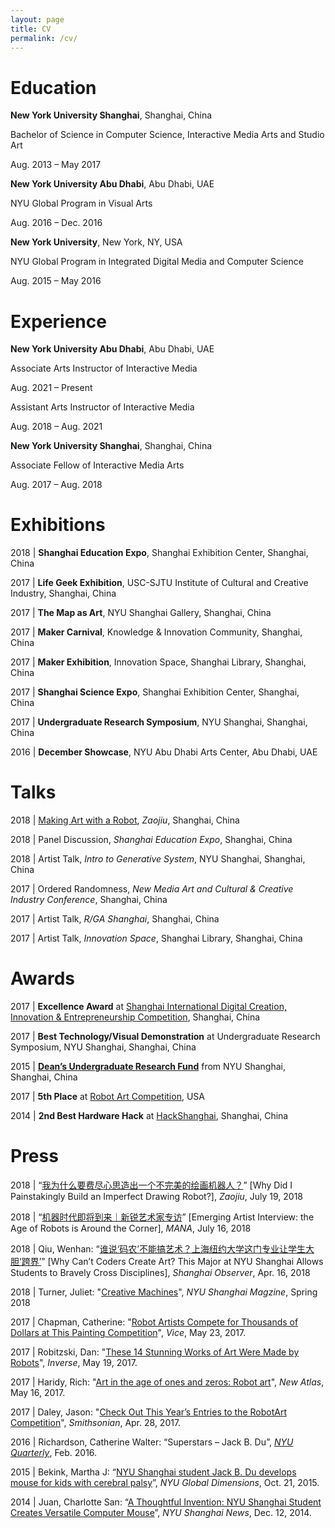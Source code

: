 ```yaml
---
layout: page
title: CV
permalink: /cv/
---
```


# Education 

**New York University Shanghai**, Shanghai, China

Bachelor of Science in Computer Science, Interactive Media Arts and Studio Art

Aug. 2013 – May 2017

**New York University Abu Dhabi**, Abu Dhabi, UAE

NYU Global Program in Visual Arts

Aug. 2016 – Dec. 2016

**New York University**, New York, NY, USA

NYU Global Program in Integrated Digital Media and Computer Science

Aug. 2015 – May 2016

# Experience

**New York University Abu Dhabi**, Abu Dhabi, UAE

Associate Arts Instructor of Interactive Media

Aug. 2021 – Present

Assistant Arts Instructor of Interactive Media

Aug. 2018 – Aug. 2021

**New York University Shanghai**, Shanghai, China

Associate Fellow of Interactive Media Arts

Aug. 2017 – Aug. 2018

# Exhibitions

2018 \| **Shanghai Education Expo**, Shanghai Exhibition Center, Shanghai, China

2017 \| **Life Geek Exhibition**, USC-SJTU Institute of Cultural and Creative Industry, Shanghai, China

2017 \| **The Map as Art**, NYU Shanghai Gallery, Shanghai, China

2017 \| **Maker Carnival**, Knowledge & Innovation Community, Shanghai, China

2017 \| **Maker Exhibition**, Innovation Space, Shanghai Library, Shanghai, China

2017 \| **Shanghai Science Expo**, Shanghai Exhibition Center, Shanghai, China

2017 \| **Undergraduate Research Symposium**, NYU Shanghai, Shanghai, China

2016 \| **December Showcase**, NYU Abu Dhabi Arts Center, Abu Dhabi, UAE

# Talks

2018 \| [Making Art with a Robot](https://www.bilibili.com/video/av27211915/), _Zaojiu_, Shanghai, China

2018 \| Panel Discussion, _Shanghai Education Expo_, Shanghai, China

2018 \| Artist Talk, _Intro to Generative System_, NYU Shanghai, Shanghai, China

2017 \| Ordered Randomness, _New Media Art and Cultural & Creative Industry Conference_, Shanghai, China

2017 \| Artist Talk, _R/GA Shanghai_, Shanghai, China

2017 \| Artist Talk, _Innovation Space_, Shanghai Library, Shanghai, China

# Awards

2017 \| **Excellence Award** at [Shanghai International Digital Creation, Innovation & Entrepreneurship Competition](https://v.qq.com/x/page/a0620ky9lbx.html), Shanghai, China

2017 \| **Best Technology/Visual Demonstration** at Undergraduate Research Symposium, NYU Shanghai, Shanghai, China

2015 \| **[Dean’s Undergraduate Research Fund](https://shanghai.nyu.edu/academics/undergraduate-research)** from NYU Shanghai, Shanghai, China

2017 \| **5th Place** at [Robot Art Competition](https://robotart.org/2017-winners/), USA

2014 \| **2nd Best Hardware Hack** at [HackShanghai](http://2014.hackshanghai.com), Shanghai, China

# Press

2018 \| “[我为什么要费尽心思造出一个不完美的绘画机器人？](https://mp.weixin.qq.com/s/ZiTIpNLR9Vm13mw_fxWhGQ)” [Why Did I Painstakingly Build an Imperfect Drawing Robot?], _Zaojiu_, July 19, 2018

2018 \| “[机器时代即将到来｜新锐艺术家专访](https://mp.weixin.qq.com/s/4yy7EwKfEpMtOzV7RD5VsA)” [Emerging Artist Interview: the Age of Robots is Around the Corner], _MANA_, July 16, 2018

2018 \| Qiu, Wenhan: “[谁说‘码农’不能搞艺术？上海纽约大学这门专业让学生大胆‘跨界’](https://www.shobserver.com/ydzx/html/86265.html)” [Why Can’t Coders Create Art? This Major at NYU Shanghai Allows Students to Bravely Cross Disciplines], _Shanghai Observer_, Apr. 16, 2018

2018 \| Turner, Juliet: "[Creative Machines](https://cdn.shanghai.nyu.edu/sites/default/files/nyush_spring2018_english.pdf)", _NYU Shanghai Magzine_, Spring 2018

2017 \| Chapman, Catherine: "[Robot Artists Compete for Thousands of Dollars at This Painting Competition](https://creators.vice.com/en_au/article/xwqk3n/robot-artists-compete-for-thousands-of-dollars-at-this-painting-competition)", _Vice_, May 23, 2017.

2017 \| Robitzski, Dan: "[These 14 Stunning Works of Art Were Made by Robots](https://www.inverse.com/article/31847-2017-robot-art-competition-winners)", _Inverse_, May 19, 2017.

2017 \| Haridy, Rich: "[Art in the age of ones and zeros: Robot art](https://newatlas.com/art-ones-and-zeros-robotart-painting/49538/)", _New Atlas_, May 16, 2017.

2017 \| Daley, Jason: "[Check Out This Year’s Entries to the RobotArt Competition](https://www.smithsonianmag.com/smart-news/check-out-entries-years-robotart-competition-180963071/#PibviKXRXsyu1Sq7.99)", _Smithsonian_, Apr. 28, 2017.

2016 \| Richardson, Catherine Walter: “Superstars – Jack B. Du”, _[NYU Quarterly](https://www.nyu.edu/employees/resources-and-services/media-and-communications/marketing-communications/nyu-q-and-meet-nyu.html)_, Feb. 2016.

2015 \| Bekink, Martha J: “[NYU Shanghai student Jack B. Du develops mouse for kids with cerebral palsy](https://wp.nyu.edu/global_dimensions/2015/10/21/nyu-shanghai-student-jack-b-du-develops-mouse-for-kids-with-cerebral-palsy/)”, _NYU Global Dimensions_, Oct. 21, 2015.

2014 \| Juan, Charlotte San: “[A Thoughtful Invention: NYU Shanghai Student Creates Versatile Computer Mouse](https://shanghai.nyu.edu/news/joy-mouse)”, _NYU Shanghai News_, Dec. 12, 2014.

